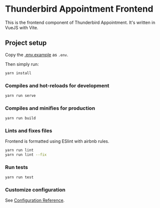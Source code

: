 # Thunderbird Appointment Frontend

This is the frontend component of Thunderbird Appointment. It's written in VueJS with Vite.

## Project setup

Copy the [.env.example](.env.example) as `.env`. 

Then simply run:
```bash
yarn install
```

### Compiles and hot-reloads for development

```bash
yarn run serve
```

### Compiles and minifies for production

```bash
yarn run build
```

### Lints and fixes files

Frontend is formatted using ESlint with airbnb rules.

```bash
yarn run lint
yarn run lint --fix
```

### Run tests

```bash
yarn run test
```

### Customize configuration

See [Configuration Reference](https://cli.vuejs.org/config/).
